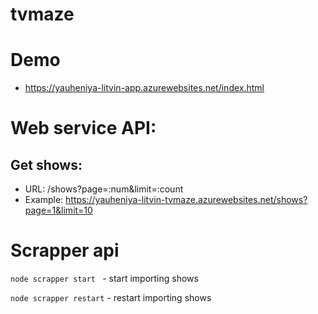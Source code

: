 # tvmaze

# Demo
- https://yauheniya-litvin-app.azurewebsites.net/index.html

# Web service API:

## Get shows:
- URL: /shows?page=:num&limit=:count 
- Example: https://yauheniya-litvin-tvmaze.azurewebsites.net/shows?page=1&limit=10

# Scrapper api

```node scrapper start ``` - start importing shows

```node scrapper restart``` - restart importing shows


